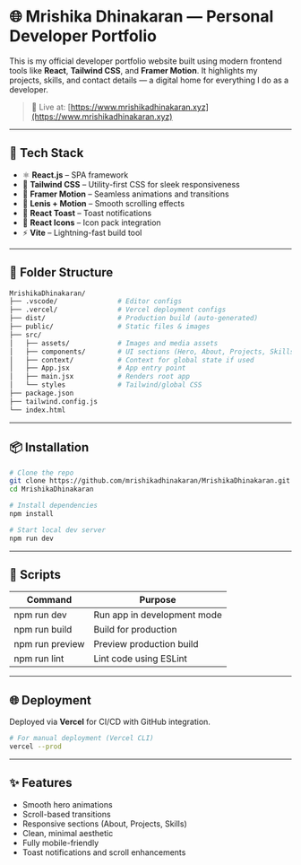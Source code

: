 # 🌐 Mrishika Dhinakaran — Personal Developer Portfolio

This is my official developer portfolio website built using modern frontend tools like **React**, **Tailwind CSS**, and **Framer Motion**. It highlights my projects, skills, and contact details — a digital home for everything I do as a developer.

> 🔴 Live at: [https://www.mrishikadhinakaran.xyz](https://www.mrishikadhinakaran.xyz)

---

## 🚀 Tech Stack

* ⚛️ **React.js** – SPA framework
* 🎨 **Tailwind CSS** – Utility-first CSS for sleek responsiveness
* 🧠 **Framer Motion** – Seamless animations and transitions
* 🔁 **Lenis + Motion** – Smooth scrolling effects
* 🍞 **React Toast** – Toast notifications
* 🎯 **React Icons** – Icon pack integration
* ⚡ **Vite** – Lightning-fast build tool

---

## 📁 Folder Structure

```bash
MrishikaDhinakaran/
├── .vscode/               # Editor configs
├── .vercel/               # Vercel deployment configs
├── dist/                  # Production build (auto-generated)
├── public/                # Static files & images
├── src/
│   ├── assets/            # Images and media assets
│   ├── components/        # UI sections (Hero, About, Projects, Skills, etc.)
│   ├── context/           # Context for global state if used
│   ├── App.jsx            # App entry point
│   ├── main.jsx           # Renders root app
│   └── styles             # Tailwind/global CSS
├── package.json
├── tailwind.config.js
└── index.html
```

---

## 📦 Installation

```bash
# Clone the repo
git clone https://github.com/mrishikadhinakaran/MrishikaDhinakaran.git
cd MrishikaDhinakaran

# Install dependencies
npm install

# Start local dev server
npm run dev
```

---

## 🧪 Scripts

| Command         | Purpose                     |
| --------------- | --------------------------- |
| npm run dev     | Run app in development mode |
| npm run build   | Build for production        |
| npm run preview | Preview production build    |
| npm run lint    | Lint code using ESLint      |

---

## 🌐 Deployment

Deployed via **Vercel** for CI/CD with GitHub integration.

```bash
# For manual deployment (Vercel CLI)
vercel --prod
```

---

## ✨ Features

* Smooth hero animations
* Scroll-based transitions
* Responsive sections (About, Projects, Skills)
* Clean, minimal aesthetic
* Fully mobile-friendly
* Toast notifications and scroll enhancements

